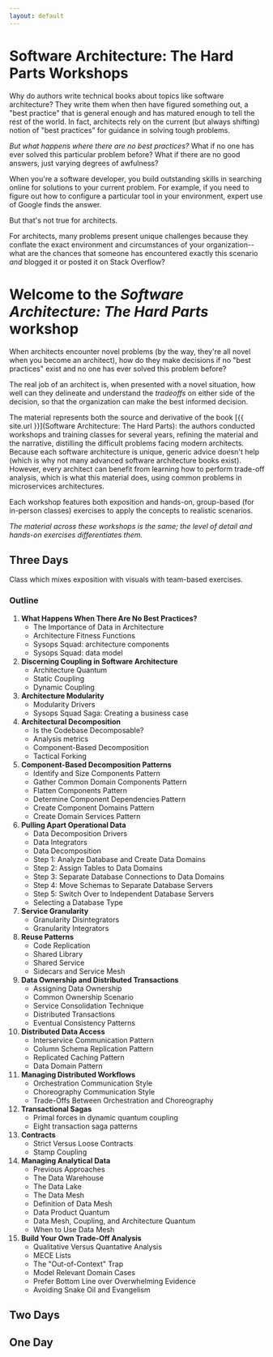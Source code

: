 ```yaml
---
layout: default
---
```


# Software Architecture: The Hard Parts Workshops
Why do authors write technical books about topics like software architecture? They write them when then have figured something out, a "best practice" that is general enough and has matured enough to tell the rest of the world. In fact, architects rely on the current (but always shifting) notion of "best practices" for guidance in solving tough problems.

_But what happens where there are no best practices?_ What if no one has ever solved this particular problem before? What if there are no good answers, just varying degrees of awfulness?

When you're a software developer, you build outstanding skills in searching online for solutions to your current problem. For example, if you need to figure out how to configure a particular tool in your environment, expert use of Google finds the answer. 

But that's not true for architects.

For architects, many problems present unique challenges because they conflate the exact environment and circumstances of your organization--what are the chances that someone has encountered exactly this scenario _and_ blogged it or posted it on Stack Overflow?

# Welcome to the _Software Architecture: The Hard Parts_ workshop

When architects encounter novel problems (by the way, they're all novel when you become an architect), how do they make decisions if no "best practices" exist and no one has ever solved this problem before?

The real job of an architect is, when presented with a novel situation, how well can they delineate and understand the _tradeoffs_ on either side of the decision, so that the organization can make the best informed decision. 

The material represents both the source and derivative of the book [{{ site.url }}](Software Architecture: The Hard Parts): the authors conducted workshops and training classes for several years, refining the material and the narrative, distilling the difficult problems facing modern architects. Because each software architecture is unique, generic advice doesn't help (which is why not many advanced software architecture books exist). However, every architect can benefit from learning how to perform trade-off analysis, which is what this material does, using common problems in microservices architectures.

Each workshop features both exposition and hands-on, group-based (for in-person classes) exercises to apply the concepts to realistic scenarios. 

_The material across these workshops is the same; the level of detail and hands-on exercises differentiates them._

## Three Days
Class which mixes exposition with visuals with team-based exercises.

### Outline

1. **What Happens When There Are No Best Practices?**
   - The Importance of Data in Architecture
   - Architecture Fitness Functions
   - Sysops Squad: architecture components
   - Sysops Squad: data model
2. **Discerning Coupling in Software Architecture**
   - Architecture Quantum
   - Static Coupling
   - Dynamic Coupling
3. **Architecture Modularity**
   - Modularity Drivers
   - Sysops Squad Saga: Creating a business case
4. **Architectural Decomposition**
   - Is the Codebase Decomposable?
   - Analysis metrics
   - Component-Based Decomposition 
   - Tactical Forking
5. **Component-Based Decomposition Patterns**
   - Identify and Size Components Pattern
   - Gather Common Domain Components Pattern
   - Flatten Components Pattern
   - Determine Component Dependencies Pattern 
   - Create Component Domains Pattern
   - Create Domain Services Pattern
6. **Pulling Apart Operational Data**
   - Data Decomposition Drivers 
   - Data Integrators
   - Data Decomposition 
   - Step 1: Analyze Database and Create Data Domains
   - Step 2: Assign Tables to Data Domains
   - Step 3: Separate Database Connections to Data Domains
   - Step 4: Move Schemas to Separate Database Servers
   - Step 5: Switch Over to Independent Database Servers
   - Selecting a Database Type
7. **Service Granularity**
   - Granularity Disintegrators
   - Granularity Integrators
8. **Reuse Patterns**
   - Code Replication
   - Shared Library
   - Shared Service
   - Sidecars and Service Mesh
9. **Data Ownership and Distributed Transactions**
	- Assigning Data Ownership
	- Common Ownership Scenario
	- Service Consolidation Technique
	- Distributed Transactions
	- Eventual Consistency Patterns
10. **Distributed Data Access**
	- Interservice Communication Pattern
	- Column Schema Replication Pattern
	- Replicated Caching Pattern
	- Data Domain Pattern
11. **Managing Distributed Workflows**
	- Orchestration Communication Style
	- Choreography Communication Style
	- Trade-Offs Between Orchestration and Choreography
12. **Transactional Sagas**
	- Primal forces in dynamic quantum coupling
	- Eight transaction saga patterns
13. **Contracts**
	- Strict Versus Loose Contracts
	- Stamp Coupling
14. **Managing Analytical Data**
	- Previous Approaches
	- The Data Warehouse
	- The Data Lake
	- The Data Mesh
	- Definition of Data Mesh
	- Data Product Quantum
	- Data Mesh, Coupling, and Architecture Quantum
	- When to Use Data Mesh
15. **Build Your Own Trade-Off Analysis**
	- Qualitative Versus Quantative Analysis
	- MECE Lists
	- The "Out-of-Context" Trap
	- Model Relevant Domain Cases
	- Prefer Bottom Line over Overwhelming Evidence
	- Avoiding Snake Oil and Evangelism

## Two Days


## One Day
